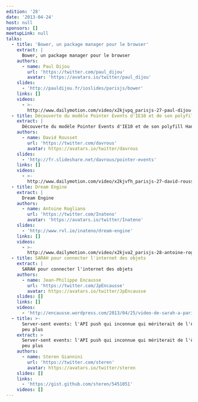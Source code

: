 ```yaml
---
edition: '28'
date: '2013-04-24'
host: null
sponsors: []
meetupLink: null
talks:
  - title: 'Bower, un package manager pour le browser'
    extract: |
      Bower, un package manager pour le browser
    authors:
      - name: Paul Dijou
        url: 'https://twitter.com/paul_dijou'
        avatar: 'https://avatars.io/twitter/paul_dijou'
    slides:
      - 'http://pauldijou.fr/ioslides/parisjs/bower'
    links: []
    videos:
      - >-
        http://www.dailymotion.com/video/x2kjvpq_parisjs-27-paul-dijou-bower-un-package-manager-pour-le-browser_webcam
  - title: Découverte du modèle Pointer Events d'IE10 et de son polyfill HandJS
    extract: |
      Découverte du modèle Pointer Events d'IE10 et de son polyfill HandJS
    authors:
      - name: David Rousset
        url: 'https://twitter.com/davrous'
        avatar: https://avatars.io/twitter/davrous
    slides:
      - 'http://fr.slideshare.net/davrous/pointer-events'
    links: []
    videos:
      - >-
        http://www.dailymotion.com/video/x2kjvfh_parisjs-27-david-rousset-decouverte-du-modele-pointer-events-d-ie10-et-de-son-polyfill-handjs_webcam
  - title: Dream Engine
    extract: |
      Dream Engine
    authors:
      - name: Antoine Rogliano
        url: 'https://twitter.com/Inateno'
        avatar: 'https://avatars.io/twitter/Inateno'
    slides:
      - 'http://www.rvl.io/inateno/dream-engine'
    links: []
    videos:
      - >-
        http://www.dailymotion.com/video/x2kjva2_parisjs-28-antoine-rogliano-dream-engine_webcam
  - title: SARAH pour connecter l'internet des objets
    extract: |
      SARAH pour connecter l'internet des objets
    authors:
      - name: Jean-Philippe Encausse
        url: 'https://twitter.com/JpEncausse'
        avatar: https://avatars.io/twitter/JpEncausse
    slides: []
    links: []
    videos:
      - 'http://encausse.wordpress.com/2013/04/25/video-de-sarah-a-parisjs-28/'
  - title: >-
      Server-sent events: l'API push qui inconnue qui mériterait de l'être un
      peu plus
    extract: >
      Server-sent events: l'API push qui inconnue qui mériterait de l'être un
      peu plus
    authors:
      - name: Steren Giannini
        url: 'https://twitter.com/steren'
        avatar: https://avatars.io/twitter/steren
    slides: []
    links:
      - 'https://gist.github.com/steren/5451051'
    videos: []
---
```

